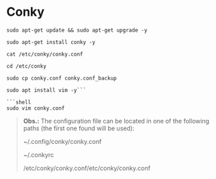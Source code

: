 # Conky

```shell
sudo apt-get update && sudo apt-get upgrade -y
```
```shell
sudo apt-get install conky -y
```
```shell
cat /etc/conky/conky.conf
```
```shell
cd /etc/conky
```
```shell
sudo cp conky.conf conky.conf_backup
```
```
sudo apt install vim -y```

```shell
sudo vim conky.conf
```


> **Obs.:**
The configuration file can be located in one of the following paths (the first one found will be used):
> 
> ~/.config/conky/conky.conf
> 
> ~/.conkyrc
> 
> /etc/conky/conky.conf/etc/conky/conky.conf
